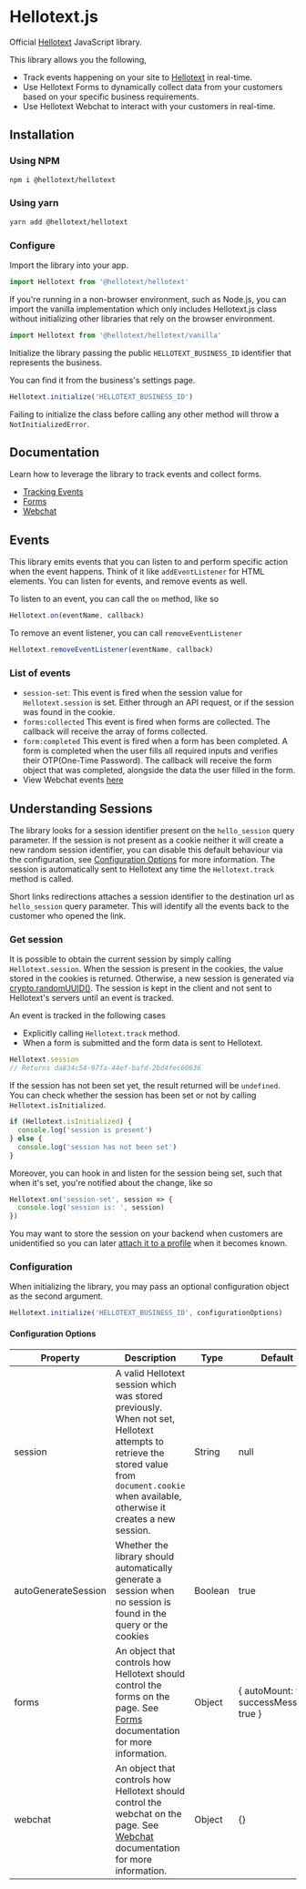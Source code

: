 # Hellotext.js

Official [Hellotext](https://www.hellotext.com) JavaScript library.

This library allows you the following,

- Track events happening on your site to [Hellotext](https://www.hellotext.com) in real-time.
- Use Hellotext Forms to dynamically collect data from your customers based on your specific business requirements.
- Use Hellotext Webchat to interact with your customers in real-time.

## Installation

### Using NPM

```bash
npm i @hellotext/hellotext
```

### Using yarn

```bash
yarn add @hellotext/hellotext
```

### Configure

Import the library into your app.

```javascript
import Hellotext from '@hellotext/hellotext'
```

If you're running in a non-browser environment, such as Node.js, you can import the vanilla implementation which only includes 
Hellotext.js class without initializing other libraries that rely on the browser environment.

```javascript
import Hellotext from '@hellotext/hellotext/vanilla'
```

Initialize the library passing the public `HELLOTEXT_BUSINESS_ID` identifier that represents the business.

You can find it from the business's settings page.

```javascript
Hellotext.initialize('HELLOTEXT_BUSINESS_ID')
```

Failing to initialize the class before calling any other method will throw a `NotInitializedError`.

## Documentation

Learn how to leverage the library to track events and collect forms.

- [Tracking Events](/docs/tracking.md)
- [Forms](/docs/forms.md)
- [Webchat](/docs/webchat.md)

## Events

This library emits events that you can listen to and perform specific action when the event happens.
Think of it like `addEventListener` for HTML elements. You can listen for events, and remove events as well.

To listen to an event, you can call the `on` method, like so

```javascript
Hellotext.on(eventName, callback)
```

To remove an event listener, you can call `removeEventListener`

```javascript
Hellotext.removeEventListener(eventName, callback)
```

### List of events

- `session-set`: This event is fired when the session value for `Hellotext.session` is set. Either through an API request, or if the session was found in the cookie.
- `forms:collected` This event is fired when forms are collected. The callback will receive the array of forms collected.
- `form:completed` This event is fired when a form has been completed. A form is completed when the user fills all required inputs and verifies their OTP(One-Time Password). The callback will receive the form object that was completed, alongside the data the user filled in the form.
- View Webchat events [here](/docs/webchat.md#events)

## Understanding Sessions

The library looks for a session identifier present on the `hello_session` query parameter. If the session is not present as a cookie neither it will create a new random session identifier, you can disable this default behaviour via the configuration, see [Configuration Options](#configuration-options) for more information.
The session is automatically sent to Hellotext any time the `Hellotext.track` method is called.

Short links redirections attaches a session identifier to the destination url as `hello_session` query parameter. This will identify all the events back to the customer who opened the link.

### Get session

It is possible to obtain the current session by simply calling `Hellotext.session`. When the session is present in the cookies,
the value stored in the cookies is returned. Otherwise, a new session is generated via [crypto.randomUUID()](https://developer.mozilla.org/en-US/docs/Web/API/Crypto/randomUUID).
The session is kept in the client and not sent to Hellotext's servers until an event is tracked.

An event is tracked in the following cases

- Explicitly calling `Hellotext.track` method.
- When a form is submitted and the form data is sent to Hellotext.

```javascript
Hellotext.session
// Returns da834c54-97fa-44ef-bafd-2bd4fec60636
```

If the session has not been set yet, the result returned will be `undefined`.
You can check whether the session has been set or not by calling `Hellotext.isInitialized`.

```javascript
if (Hellotext.isInitialized) {
  console.log('session is present')
} else {
  console.log('session has not been set')
}
```

Moreover, you can hook in and listen for the session being set, such that when it's set, you're notified about the change, like so

```javascript
Hellotext.on('session-set', session => {
  console.log('session is: ', session)
})
```

You may want to store the session on your backend when customers are unidentified so you can later [attach it to a profile](https://www.hellotext.com/api#attach_session) when it becomes known.

### Configuration

When initializing the library, you may pass an optional configuration object as the second argument.

```javascript
Hellotext.initialize('HELLOTEXT_BUSINESS_ID', configurationOptions)
```

#### Configuration Options

| Property            | Description                                                                                                                                                                                     | Type    | Default                                   |
|---------------------|-------------------------------------------------------------------------------------------------------------------------------------------------------------------------------------------------|---------|-------------------------------------------|
| session             | A valid Hellotext session which was stored previously. When not set, Hellotext attempts to retrieve the stored value from `document.cookie` when available, otherwise it creates a new session. | String  | null                                      |
| autoGenerateSession | Whether the library should automatically generate a session when no session is found in the query or the cookies                                                                                | Boolean | true                                      |
| forms               | An object that controls how Hellotext should control the forms on the page. See [Forms](/docs/forms.md) documentation for more information.                                                     | Object  | { autoMount: true, successMessage: true } |
| webchat             | An object that controls how Hellotext should control the webchat on the page. See [Webchat](/docs/webchat.md) documentation for more information.                                               | Object  | {}                                        |
